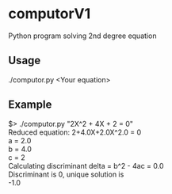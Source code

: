 # computorV1

Python program solving 2nd degree equation

## Usage

./computor.py \<Your equation\>

## Example

$> ./computor.py "2X^2 + 4X + 2 = 0"\
Reduced equation: 2+4.0X+2.0X^2.0 = 0\
a = 2.0\
b = 4.0\
c = 2\
Calculating discriminant delta = b^2 - 4ac = 0.0\
Discriminant is 0, unique solution is\
-1.0
